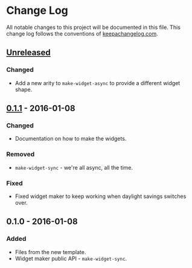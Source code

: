 # Change Log
All notable changes to this project will be documented in this file. This change log follows the conventions of [keepachangelog.com](http://keepachangelog.com/).

## [Unreleased][unreleased]
### Changed
- Add a new arity to `make-widget-async` to provide a different widget shape.

## [0.1.1] - 2016-01-08
### Changed
- Documentation on how to make the widgets.

### Removed
- `make-widget-sync` - we're all async, all the time.

### Fixed
- Fixed widget maker to keep working when daylight savings switches over.

## 0.1.0 - 2016-01-08
### Added
- Files from the new template.
- Widget maker public API - `make-widget-sync`.

[unreleased]: https://github.com/your-name/jenkins-orphan-nodes/compare/0.1.1...HEAD
[0.1.1]: https://github.com/your-name/jenkins-orphan-nodes/compare/0.1.0...0.1.1
